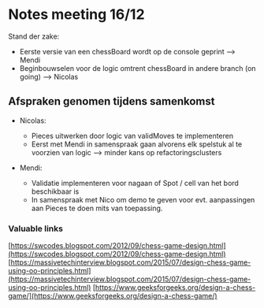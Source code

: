 # Notes meeting 16/12

Stand der zake:

* Eerste versie van een chessBoard wordt op de console geprint --> Mendi
* Beginbouwselen voor de logic omtrent chessBoard in andere branch (on going) --> Nicolas

## Afspraken genomen tijdens samenkomst

* Nicolas: 
  * Pieces uitwerken door logic van validMoves te implementeren 
  * Eerst met Mendi in samenspraak gaan alvorens elk spelstuk al te voorzien van logic --> minder kans op refactoringsclusters

* Mendi:
  * Validatie implementeren voor nagaan of Spot / cell van het bord beschikbaar is 
  * In samenspraak met Nico om demo te geven voor evt. aanpassingen aan Pieces te doen mits van toepassing.





### Valuable links
[https://swcodes.blogspot.com/2012/09/chess-game-design.html](https://swcodes.blogspot.com/2012/09/chess-game-design.html)
[https://massivetechinterview.blogspot.com/2015/07/design-chess-game-using-oo-principles.html](https://massivetechinterview.blogspot.com/2015/07/design-chess-game-using-oo-principles.html)
[https://www.geeksforgeeks.org/design-a-chess-game/](https://www.geeksforgeeks.org/design-a-chess-game/)
